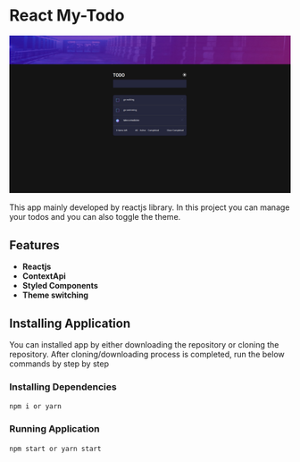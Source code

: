 # React My-Todo

![DemoImage](./demo-images/darktheme-todo.png)

This app mainly developed by reactjs library.
In this project you can manage your todos and you can also toggle the theme.

## Features

- **Reactjs**
- **ContextApi**
- **Styled Components**
- **Theme switching**

## Installing Application

You can installed app by either downloading the repository or cloning the repository.
After cloning/downloading process is completed, run the below commands by step by step

### Installing Dependencies

```
npm i or yarn
```

### Running Application

```
npm start or yarn start
```
